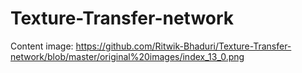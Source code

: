 # Texture-Transfer-network
Content image: https://github.com/Ritwik-Bhaduri/Texture-Transfer-network/blob/master/original%20images/index_13_0.png
